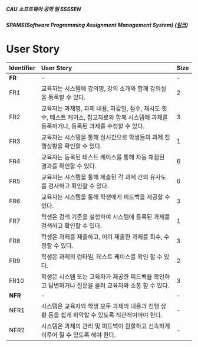 ##### CAU 소프트웨어 공학 팀 SSSSEN 

##### SPAMS(Software Programming Assignment Management System) ([링크](https://nevonprojects.com/education-assignment-project/))

# User Story

| Identifier | User Story                                                   | Size |
| :--------- | :----------------------------------------------------------- | :--- |
| __FR__     | -                                                            | -    |
| FR1        | 교육자는 시스템에 강의명, 강의 소개와 함께 강의실을 등록할 수 있다. | 2    |
| FR2        | 교육자는 과제명, 과제 내용, 마감일, 점수, 재시도 횟수, 테스트 케이스, 참고자료와 함께 시스템에 과제를 등록하거나, 등록된 과제를 수정할 수 있다. | 3    |
| FR3        | 교육자는 시스템을 통해 실시간으로 학생들의 과제 진행상황을 확인할 수 있다. | 1    |
| FR4        | 교육자는 등록된 테스트 케이스를 통해 자동 채점된 결과를 확인할 수 있다. | 6    |
| FR5        | 교육자는 시스템을 통해 제출된 각 과제 간의 유사도를 검사하고 확인할 수 있다. | 6    |
| FR6        | 교육자는 시스템을 통해 학생에게 피드백을 제공할 수 있다.     | 3    |
| FR7        | 학생은 검색 기준을 설정하여 시스템에 등록된 과제를 검색하고 확인할 수 있다. | 1    |
| FR8        | 학생은 과제를 제출하고, 이미 제출한 과제를 회수, 수정할 수 있다. | 3    |
| FR9        | 학생은 과제의 런타임, 테스트 케이스를 확인 할 수 있다.       | 2    |
| FR10       | 학생은 시스템 또는 교육자가 제공한 피드백을 확인하고 답변하거나 질문을 올려 교육자와 소통 할 수 있다. | 3    |
| __NFR__    | -                                                            | -    |
| NFR1       | 시스템은 교육자와 학생 모두 과제의 내용과 진행 상황 등을 쉽게 파악할 수 있도록 직관적이어야 한다. | -    |
| NFR2       | 시스템은 과제의 관리 및 피드백이 원할하고 신속하게 이루어 질 수 있도록 해야 한다. | -    |

